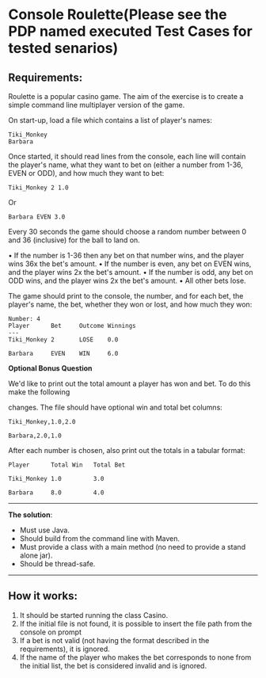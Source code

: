 # Console Roulette(Please see the PDP named executed Test Cases for tested senarios)
Requirements:
------------


Roulette is a popular casino game. The aim of the exercise is to create a simple command line
multiplayer version of the game.

On start-up, load a file which contains a list of player's names:
```
Tiki_Monkey
Barbara
```

Once started, it should read lines from the console, each line will contain the player's name, what
they want to bet on (either a number from 1-36, EVEN or ODD), and how much they want to bet:

`Tiki_Monkey 2 1.0`

Or

`Barbara EVEN 3.0`

Every 30 seconds the game should choose a random number between 0 and 36 (inclusive) for
the ball to land on.

• If the number is 1-36 then any bet on that number wins, and the player wins 36x the bet's amount.
• If the number is even, any bet on EVEN wins, and the player wins 2x the bet's amount.
• If the number is odd, any bet on ODD wins, and the player wins 2x the bet's amount.
• All other bets lose.

The game should print to the console, the number, and for each bet, the player's name, the bet,
whether they won or lost, and how much they won:

```
Number: 4
Player      Bet     Outcome Winnings
---
Tiki_Monkey 2       LOSE    0.0

Barbara     EVEN    WIN     6.0
```

**Optional Bonus Question**

We'd like to print out the total amount a player has won and bet. To do this make the following

changes. The file should have optional win and total bet columns:
```
Tiki_Monkey,1.0,2.0

Barbara,2.0,1.0
```

After each number is chosen, also print out the totals in a tabular format:
```
Player      Total Win   Total Bet

Tiki_Monkey 1.0         3.0

Barbara     8.0         4.0
```

---

**The solution**:

* Must use Java.
* Should build from the command line with Maven.
* Must provide a class with a main method (no need to provide a stand alone jar). 
* Should be thread-safe.

---


How it works:
------------

1. It should be started running the class Casino.
2. If the initial file is not found, it is possible to insert the file path from the console on prompt
3. If a bet is not valid (not having the format described in the requirements), it is ignored.
4. If the name of the player who makes the bet corresponds to none from the initial list,
the bet is considered invalid and is ignored.

